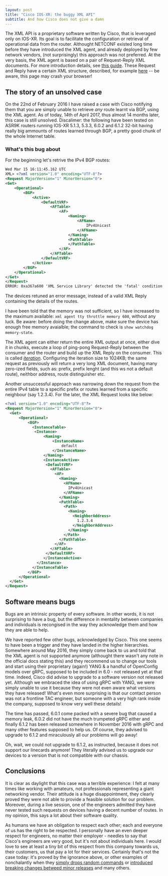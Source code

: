 ```yaml
---
layout: post
title: "Cisco IOS-XR: the buggy XML API"
subtitle: And how Cisco does not give a damn
---
```


The XML API is a proprietary software written by Cisco, that is leveraged only on IOS-XR. Its goal is to facilitate the configuration or retrieval of operational data from the router.
Althought NETCONF existed long time before they have introduced the XML agent, and already deployed by few network vendors, (not surprisingly) this approach was not preferred. At the very basis, the XML agent is based on a pair of Request-Reply XML documents. For more introduction details, see [this guide](http://www.cisco.com/c/en/us/td/docs/ios_xr_sw/iosxr_r4-1/xml/programming/guide/xl41apidoc/xl41over.html). These Request and Reply have a certain XML structure, described, for example [here](www.cisco.com/c/en/us/td/docs/routers/asr9000/software/asr9k_r4-3/xml/schemas/XR_XML_Schemas_ASR9K_430.html) -- be aware, this page may crash your browser!

The story of an unsolved case
-----------------------------

On the 22nd of February 2016 I have raised a case with Cisco notifying them that you are simply unable to retrieve _any_ route learnt via BGP, using the XML agent. As of today, 14th of April 2017, thus almost 14 months later, this case is still unsolved.
Discalimer: the following have been tested on ASR9K routers running IOS-XR 5.1.3, 5.3.3, 6.0.2 and 6.1.2 32-bit having really big ammounts of routes learned through BGP, a pretty good chunk of the whole Internet table.

### What's this bug about

For the beginning let's retrive the IPv4 BGP routes:

```xml
Wed Mar 15 16:11:45.162 UTC
XML> <?xml version="1.0" encoding="UTF-8"?>
<Request MajorVersion="1" MinorVersion="0">
<Get>
    <Operational>
        <BGP>
            <Active>
                <DefaultVRF>
                    <AFTable>
                        <AF>
                            <Naming>
                                <AFName>
                                    IPv4Unicast
                                </AFName>
                            </Naming>
                            <PathTable>
                            </PathTable>
                        </AF>
                    </AFTable>
                </DefaultVRF>
            </Active>
        </BGP>
    </Operational>
</Get>
</Request>
ERROR: 0xa367a600 'XML Service Library' detected the 'fatal' condition 'The throttle on the memory usage has been reached. Please optimize the request to query smaller data.'
```

The devices retuned an error message, instead of a valid XML Reply containing the details of the routes.

I have been told that the memory was not sufficient, so I have increased to the maximum available: ```xml agent tty throttle memory 600```, without any luck. Be aware: before doing the change above, make sure the device has enough free memory avaialble; the command to check is ```show watchdog memory-state```.

The XML agent can either return the entire XML output at once, either dive it in chunks, execute a loop of ping-pong Request-Reply between the consumer and the router and build up the XML Reply on the consumer. This is called [*iteration*](http://www.cisco.com/c/en/us/td/docs/ios_xr_sw/iosxr_r4-1/xml/programming/guide/xl41apidoc/xl41iter.html#wpxref82638). Configuring the iteration size to 1024KB; the same request as previously will return a very long XML document, having many zero-ized fields, such as: prefix, prefix lenght (and this ws not a default route), neithbor address, route distinguisher etc.

Another unsuccessful approach was narrowing down the request from the entire IPv4 table to a specific prefix or routes learned from a specific neighbour (say 1.2.3.4). For the later, the XML Request looks like below:

```xml
<?xml version="1.0" encoding="UTF-8"?>
<Request MajorVersion="1" MinorVersion="0">
  <Get>
      <Operational>
          <BGP>
            <InstanceTable>
             <Instance>
                 <Naming>
                     <InstanceName>
                         default
                     </InstanceName>
                 </Naming>
                 <InstanceActive>
                  <DefaultVRF>
                    <AFTable>
                      <AF>
                        <Naming>
                          <AFName>
                            IPv4Unicast
                          </AFName>
                        </Naming>
                        <PathTable>
                          <Path>
                            <Naming>
                              <NeighborAddress>
                                1.2.3.4
                              </NeighborAddress>
                            </Naming>
                          </Path>
                        </PathTable>
                      </AF>
                    </AFTable>
                  </DefaultVRF>
                 </InstanceActive>
              </Instance>
            </InstanceTable>
          </BGP>
      </Operational>
  </Get>
</Request>
```

Software means bugs
-------------------

Bugs are an intrinsic property of every software. In other words, it is not surprising to have a bug, but the difference in mentality between companies and individuals is recongised in the way they acknowledge them and how they are able to help.

We have reported few other bugs, acknowledged by Cisco. This one seems to have been a trigger and they have landed in the higher hierarchies. Somewhere around May 2016, they simply come back to us and told that the XML agent is not supported anymore (althought there wasn't any note in the official docs stating this) and they recommend us to change our tools and start using their proprietary (again!) YANG & a handful of OpenConfig models over gRPC, supposed to be included in 6.0 - not released yet at that time. Indeed, Cisco did advise to upgrade to a software version not released yet. Although we embraced the idea of using gRPC with YANG, we were simply unable to use it because they were not even aware what versions they have released! What's even more surprising is that our contact person was not a frontline TAC engineer, but someone with a very high rank inside the company, supposed to know very well these details!

The time has passed, 6.0.1 come packed with a severe bug that caused a memory leak, 6.0.2 did not have the much trumpeted gRPC either and finally 6.1.2 has been released somewhere in November 2016 with gRPC and many other features supposed to help us. Of course, they advised to upgrade to 6.1.2 and miraculously all our problems will go away!

Oh, wait, we could not upgrade to 6.1.2, as instructed, because it does not support our linecards anymore! They literally advised us to upgrade our devices to a version that is not compatible with our chassis.

Conclusions
-----------

It is clear as daylight that this case was a terrible experience: I felt at many times like working with amateurs, not professionals representing a giant networking vendor. Their attitude is a huge disappointment, they clearly proved they were not able to provide a feasible solution for our problem. Moreover, during a live session, one of the engineers admitted they have never tested such requests on devices having a decent number of routes. In my opinion, this says a lot about their software quality.

As humans we have an obligation to respect each other; each and everyone of us has the right to be respected. I personally have an even deeper respect for engineers, no matter their employer - needles to say that Cisco's engineers are very good, but it's not about individuals here. I would love to see at least a tiny bit of this respect from this company towards us, their customers, us that pay a lot for their services. Certainly that's not the case today: it's proved by the ignorance above, or other examples of nonchalantly when they [simply drops random commands](http://blog.ipspace.net/2017/04/lets-drop-some-random-commands-shall-we.html) or [introduced breaking changes betweed minor releases](http://www.fragmentationneeded.net/2017/03/cisco-not-serious-about-network.html) and many others.
